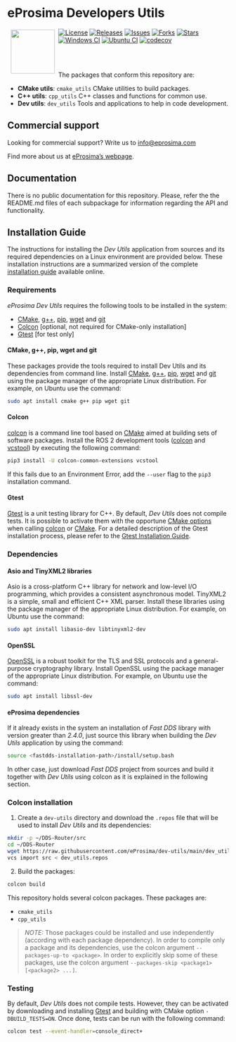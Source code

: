 # eProsima Developers Utils

<a href="http://www.eprosima.com"><img src="https://encrypted-tbn3.gstatic.com/images?q=tbn:ANd9GcSd0PDlVz1U_7MgdTe0FRIWD0Jc9_YH-gGi0ZpLkr-qgCI6ZEoJZ5GBqQ" align="left" hspace="8" vspace="2" width="100" height="100" ></a>

[![License](https://img.shields.io/github/license/eProsima/dev-utils.svg)](https://opensource.org/licenses/Apache-2.0)
[![Releases](https://img.shields.io/github/v/release/eProsima/dev-utils?sort=semver)](https://github.com/eProsima/dev-utils/releases)
[![Issues](https://img.shields.io/github/issues/eProsima/dev-utils.svg)](https://github.com/eProsima/dev-utils/issues)
[![Forks](https://img.shields.io/github/forks/eProsima/dev-utils.svg)](https://github.com/eProsima/dev-utils/network/members)
[![Stars](https://img.shields.io/github/stars/eProsima/dev-utils.svg)](https://github.com/eProsima/dev-utils/stargazers)
[![Windows CI](https://github.com/eProsima/dev-utils/actions/workflows/nightly-windows-ci.yml/badge.svg)](https://github.com/eProsima/DDS-Record-Replay/actions/workflows/nightly-windows-ci.yml)
[![Ubuntu CI](https://github.com/eProsima/dev-utils/actions/workflows/nightly-ubuntu-ci.yml/badge.svg)](https://github.com/eProsima/DDS-Record-Replay/actions/workflows/nightly-ubuntu-ci.yml)
[![codecov](https://codecov.io/gh/eProsima/dev-utils/branch/main/graph/badge.svg?token=6NA5PVA9QL)](https://codecov.io/gh/eProsima/dev-utils)

<br><br>

The packages that conform this repository are:

* **CMake utils**: `cmake_utils` CMake utilities to build packages.
* **C++ utils**: `cpp_utils` C++ classes and functions for common use.
* **Dev utils**: `dev_utils` Tools and applications to help in code development.

## Commercial support

Looking for commercial support? Write us to info@eprosima.com

Find more about us at [eProsima’s webpage](https://eprosima.com/).

## Documentation

There is no public documentation for this repository.
Please, refer the the README.md files of each subpackage for information regarding the API and functionality.

## Installation Guide

The instructions for installing the *Dev Utils* application from sources and its required dependencies on a Linux
environment are provided below. These installation instructions are a summarized version of the complete
[installation guide](https://eprosima-dds-router.readthedocs.io/en/latest/rst/developer_manual/installation/sources/linux.html) available online.
<!-- TODO windows or cmake instructions -->

### Requirements

*eProsima Dev Utils* requires the following tools to be installed in the system:
* [CMake](https://cmake.org/), [g++](https://gcc.gnu.org/), [pip](https://pypi.org/project/pip/), [wget](https://www.gnu.org/software/wget/) and [git](https://git-scm.com/)
* [Colcon](https://colcon.readthedocs.io/en/released/) [optional, not required for CMake-only installation]
* [Gtest](https://github.com/google/googletest) [for test only]

#### CMake, g++, pip, wget and git

These packages provide the tools required to install Dev Utils and its dependencies from command line. Install
[CMake](https://cmake.org/), [g++](https://gcc.gnu.org/), [pip](https://pypi.org/project/pip/), [wget](https://www.gnu.org/software/wget/) and [git](https://git-scm.com/) using the package manager of the appropriate Linux distribution. For
example, on Ubuntu use the command:

```bash
sudo apt install cmake g++ pip wget git
```

#### Colcon

[colcon](https://colcon.readthedocs.io/en/released/) is a command line tool based on [CMake](https://cmake.org/) aimed at building sets of software packages. Install the ROS 2 development tools ([colcon](https://colcon.readthedocs.io/en/released/) and [vcstool](https://pypi.org/project/vcstool/)) by executing the following command:

```bash
pip3 install -U colcon-common-extensions vcstool
```

If this fails due to an Environment Error, add the `--user` flag to the `pip3` installation command.

#### Gtest

[Gtest](https://github.com/google/googletest) is a unit testing library for C++. By default, *Dev Utils* does not
compile tests. It is possible to activate them with the opportune [CMake options](https://colcon.readthedocs.io/en/released/reference/verb/build.html#cmake-options) when calling [colcon](https://colcon.readthedocs.io/en/released/) or
[CMake](https://cmake.org/). For a detailed description of the Gtest installation process, please refer to the
[Gtest Installation Guide](https://github.com/google/googletest).

### Dependencies

#### Asio and TinyXML2 libraries

Asio is a cross-platform C++ library for network and low-level I/O programming, which provides a consistent asynchronous
model. TinyXML2 is a simple, small and efficient C++ XML parser. Install these libraries using the package manager of
the appropriate Linux distribution. For example, on Ubuntu use the command:

```bash
sudo apt install libasio-dev libtinyxml2-dev
```

#### OpenSSL

[OpenSSL](https://www.openssl.org/) is a robust toolkit for the TLS and SSL protocols and a general-purpose cryptography
library. Install OpenSSL using the package manager of the appropriate Linux distribution. For example, on Ubuntu use the
command:

```bash
sudo apt install libssl-dev
```

#### eProsima dependencies

If it already exists in the system an installation of *Fast DDS* library with version greater than *2.4.0*, just source
this library when building the *Dev Utils* application by using the command:

```bash
source <fastdds-installation-path>/install/setup.bash
```

In other case, just download *Fast DDS* project from sources and build it together with *Dev Utils* using colcon as it
is explained in the following section.

### Colcon installation

1. Create a `dev-utils` directory and download the `.repos` file that will be used to install *Dev Utils* and its dependencies:

```bash
mkdir -p ~/DDS-Router/src
cd ~/DDS-Router
wget https://raw.githubusercontent.com/eProsima/dev-utils/main/dev_utils.repos
vcs import src < dev_utils.repos
```

2. Build the packages:

```bash
colcon build
```

This repository holds several colcon packages.
These packages are:

* `cmake_utils`
* `cpp_utils`

> *NOTE:* Those packages could be installed and use independently (according with each package dependency).
  In order to compile only a package and its dependencies, use the colcon argument `--packages-up-to <package>`.
  In order to explicitly skip some of these packages, use the colcon argument
  `--packages-skip <package1> [<package2> ...]`.

### Testing

By default, *Dev Utils* does not compile tests. However, they can be activated by downloading and installing
[Gtest](https://github.com/google/googletest) and building with CMake option `-DBUILD_TESTS=ON`. Once done, tests
can be run with the following command:

```bash
colcon test --event-handler=console_direct+
```
